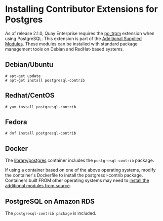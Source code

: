 # Installing Contributor Extensions for Postgres

As of release 2.1.0, Quay Enterprise requires the [pg_trgm][postgres-trgm] extension when using PostgreSQL. This extension is part of the [Additional Supplied Modules][postgres-additional-modules]. These modules can be installed with standard package management tools on Debian and RedHat-based systems.

## Debian/Ubuntu

```
# apt-get update
# apt-get install postgresql-contrib
```

## Redhat/CentOS

```
# yum install postgresql-contrib
```
## Fedora

```
# dnf install postgresql-contrib
```

## Docker 
The [library/postgres][postgres-contrib-docker] container includes the `postgresql-contrib` package.

If using a container based on one of the above operating systems, modify the container's Dockerfile to install the postgresql-contrib package. Containers built FROM other operating systems may need to [install the additional modules from source][source-install]. 

## PostgreSQL on Amazon RDS

The `postgresql-contrib package` is included.


[postgres-additional-modules]: https://www.postgresql.org/docs/current/static/contrib.html
[postgres-contrib-docker]: https://hub.docker.com/_/postgres/
[postgres-trgm]: https://www.postgresql.org/docs/current/static/pgtrgm.html
[source-install]: https://www.postgresql.org/docs/current/static/contrib.html

